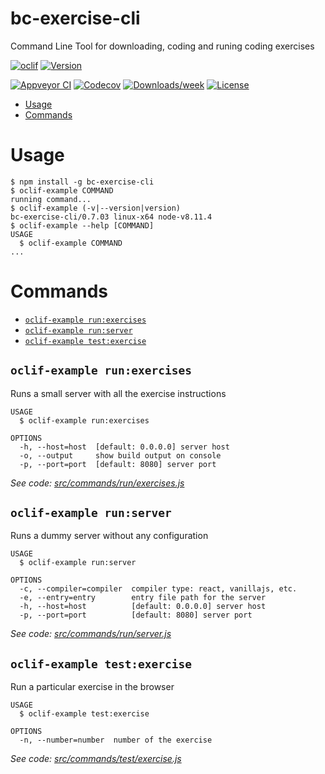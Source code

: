 bc-exercise-cli
===============

Command Line Tool for downloading, coding and runing coding exercises

[![oclif](https://img.shields.io/badge/cli-oclif-brightgreen.svg)](https://oclif.io)
[![Version](https://img.shields.io/npm/v/bc-exercise-cli.svg)](https://npmjs.org/package/bc-exercise-cli)

[![Appveyor CI](https://ci.appveyor.com/api/projects/status/github/alesanchezr/bc-exercise-cli?branch=master&svg=true)](https://ci.appveyor.com/project/alesanchezr/bc-exercise-cli/branch/master)
[![Codecov](https://codecov.io/gh/alesanchezr/bc-exercise-cli/branch/master/graph/badge.svg)](https://codecov.io/gh/alesanchezr/bc-exercise-cli)
[![Downloads/week](https://img.shields.io/npm/dw/bc-exercise-cli.svg)](https://npmjs.org/package/bc-exercise-cli)
[![License](https://img.shields.io/npm/l/bc-exercise-cli.svg)](https://github.com/alesanchezr/bc-exercise-cli/blob/master/package.json)

<!-- toc -->
* [Usage](#usage)
* [Commands](#commands)
<!-- tocstop -->
# Usage
<!-- usage -->
```sh-session
$ npm install -g bc-exercise-cli
$ oclif-example COMMAND
running command...
$ oclif-example (-v|--version|version)
bc-exercise-cli/0.7.03 linux-x64 node-v8.11.4
$ oclif-example --help [COMMAND]
USAGE
  $ oclif-example COMMAND
...
```
<!-- usagestop -->
# Commands
<!-- commands -->
* [`oclif-example run:exercises`](#oclif-example-runexercises)
* [`oclif-example run:server`](#oclif-example-runserver)
* [`oclif-example test:exercise`](#oclif-example-testexercise)

## `oclif-example run:exercises`

Runs a small server with all the exercise instructions

```
USAGE
  $ oclif-example run:exercises

OPTIONS
  -h, --host=host  [default: 0.0.0.0] server host
  -o, --output     show build output on console
  -p, --port=port  [default: 8080] server port
```

_See code: [src/commands/run/exercises.js](https://github.com/alesanchezr/bc-exercise-cli/blob/v0.7.03/src/commands/run/exercises.js)_

## `oclif-example run:server`

Runs a dummy server without any configuration

```
USAGE
  $ oclif-example run:server

OPTIONS
  -c, --compiler=compiler  compiler type: react, vanillajs, etc.
  -e, --entry=entry        entry file path for the server
  -h, --host=host          [default: 0.0.0.0] server host
  -p, --port=port          [default: 8080] server port
```

_See code: [src/commands/run/server.js](https://github.com/alesanchezr/bc-exercise-cli/blob/v0.7.03/src/commands/run/server.js)_

## `oclif-example test:exercise`

Run a particular exercise in the browser

```
USAGE
  $ oclif-example test:exercise

OPTIONS
  -n, --number=number  number of the exercise
```

_See code: [src/commands/test/exercise.js](https://github.com/alesanchezr/bc-exercise-cli/blob/v0.7.03/src/commands/test/exercise.js)_
<!-- commandsstop -->
